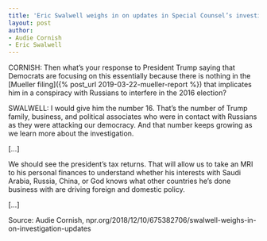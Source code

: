 ```yaml
---
title: 'Eric Swalwell weighs in on updates in Special Counsel’s investigation'
layout: post
author:
- Audie Cornish
- Eric Swalwell
---
```


CORNISH: Then what’s your response to President Trump saying that Democrats are focusing on this essentially because there is nothing in the [Mueller filing]({% post_url 2019-03-22-mueller-report %}) that implicates him in a conspiracy with Russians to interfere in the 2016 election?

SWALWELL: I would give him the number 16. That’s the number of Trump family, business, and political associates who were in contact with Russians as they were attacking our democracy. And that number keeps growing as we learn more about the investigation.

[…]

We should see the president’s tax returns. That will allow us to take an MRI to his personal finances to understand whether his interests with Saudi Arabia, Russia, China, or God knows what other countries he’s done business with are driving foreign and domestic policy.

[…]

Source: Audie Cornish, npr.org/2018/12/10/675382706/swalwell-weighs-in-on-investigation-updates

